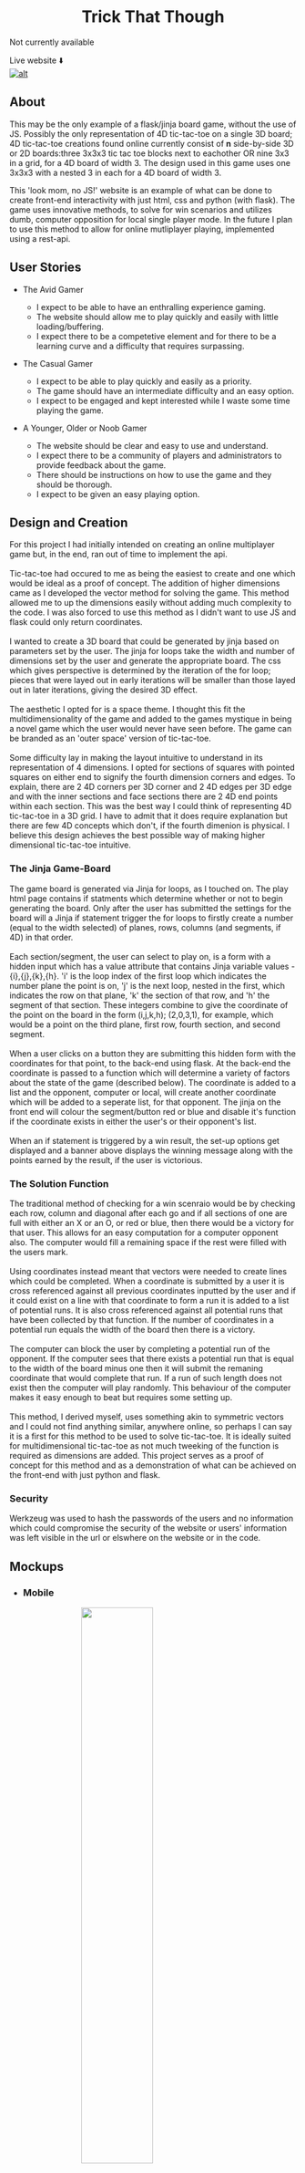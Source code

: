 <h1 align="center">Trick That Though</h1>

<span style="color=red;">Not currently available</span>

Live website :arrow_down:<br>
<a href="https://trick-that-though.herokuapp.com/">![alt](./static/images/response.png)</a>

## About

This may be the only example of a flask/jinja board game, without the use of JS. Possibly the only representation of 4D tic-tac-toe on a single 3D board; 4D tic-tac-toe creations found online currently consist of **n** side-by-side 3D or 2D boards:three 3x3x3 tic tac toe blocks next to eachother OR nine 3x3 in a grid, for a 4D board of width 3. The design used in this game uses one 3x3x3 with a nested 3 in each for a 4D board of width 3. 

This 'look mom, no JS!' website is an example of what can be done to create front-end interactivity with just html, css and python (with flask). The game uses innovative methods, to solve for win scenarios and utilizes dumb, computer opposition for local single player mode. In the future I plan to use this method to allow for online mutliplayer playing, implemented using a rest-api.

## User Stories

- The Avid Gamer

  - I expect to be able to have an enthralling experience gaming.
  - The website should allow me to play quickly and easily with little loading/buffering.
  - I expect there to be a competetive element and for there to be a learning curve and a difficulty that requires surpassing.

- The Casual Gamer

  - I expect to be able to play quickly and easily as a priority.
  - The game should have an intermediate difficulty and an easy option.
  - I expect to be engaged and kept interested while I waste some time playing the game.

- A Younger, Older or Noob Gamer

  - The website should be clear and easy to use and understand.
  - I expect there to be a community of players and administrators to provide feedback about the game.
  - There should be instructions on how to use the game and they should be thorough.
  - I expect to be given an easy playing option.

## Design and Creation

For this project I had initially intended on creating an online multiplayer game but, in the end, ran out of time to implement the api.
<br>
<br>
Tic-tac-toe had occured to me as being the easiest to create and one which would be ideal as a proof of concept. The addition of higher dimensions came as I developed the vector method for solving the game. This method allowed me to up the dimensions easily without adding much complexity to the code. I was also forced to use this method as I didn't want to use JS and flask could only return coordinates.
<br>
<br>
I wanted to create a 3D board that could be generated by jinja based on parameters set by the user. The jinja for loops take the width and number of dimensions set by the user and generate the appropriate board. The css which gives perspective is determined by the iteration of the for loop; pieces that were layed out in early iterations will be smaller than those layed out in later iterations, giving the desired 3D effect.
<br>
<br>
The aesthetic I opted for is a space theme. I thought this fit the multidimensionality of the game and added to the games mystique in being a novel game which the user would never have seen before. The game can be branded as an 'outer space' version of tic-tac-toe.
<br>
<br>
Some difficulty lay in making the layout intuitive to understand in its representation of 4 dimensions. I opted for sections of squares with pointed squares on either end to signify the fourth dimension corners and edges. To explain, there are 2 4D corners per 3D corner and 2 4D edges per 3D edge and with the inner sections and face sections there are 2 4D end points within each section. This was the best way I could think of representing 4D tic-tac-toe in a 3D grid. I have to admit that it does require explanation but there are few 4D concepts which don't, if the fourth dimenion is physical. I believe this design achieves the best possible way of making higher dimensional tic-tac-toe intuitive.

### The Jinja Game-Board

The game board is generated via Jinja for loops, as I touched on. The play html page contains if statments which determine whether or not to begin generating the board. Only after the user has submitted the settings for the board will a Jinja if statement trigger the for loops to firstly create a number (equal to the width selected) of planes, rows, columns (and segments, if 4D) in that order.
<br>
<br>
Each section/segment, the user can select to play on, is a form with a hidden input which has a value attribute that contains Jinja variable values - {i},{j},{k},{h}. 'i' is the loop index of the first loop which indicates the number plane the point is on, 'j' is the next loop, nested in the first, which indicates the row on that plane, 'k' the section of that row, and 'h' the segment of that section. These integers combine to give the coordinate of the point on the board in the form (i,j,k,h); (2,0,3,1), for example, which would be a point on the third plane, first row, fourth section, and second segment.
<br>
<br>
When a user clicks on a button they are submitting this hidden form with the coordinates for that point, to the back-end using flask. At the back-end the coordinate is passed to a function which will determine a variety of factors about the state of the game (described below). The coordinate is added to a list and the opponent, computer or local, will create another coordinate which will be added to a seperate list, for that opponent. The jinja on the front end will colour the segment/button red or blue and disable it's function if the coordinate exists in either the user's or their opponent's list.
<br>
<br>
When an if statement is triggered by a win result, the set-up options get displayed and a banner above displays the winning message along with the points earned by the result, if the user is victorious.

### The Solution Function

The traditional method of checking for a win scenraio would be by checking each row, column and diagonal after each go and if all sections of one are full with either an X or an O, or red or blue, then there would be a victory for that user. This allows for an easy computation for a computer opponent also. The computer would fill a remaining space if the rest were filled with the users mark.
<br>
<br>
Using coordinates instead meant that vectors were needed to create lines which could be completed. When a coordinate is submitted by a user it is cross referenced against all previous coordinates inputted by the user and if it could exist on a line with that coordinate to form a run it is added to a list of potential runs. It is also cross referenced against all potential runs that have been collected by that function. If the number of coordinates in a potential run equals the width of the board then there is a victory.
<br>
<br>
The computer can block the user by completing a potential run of the opponent. If the computer sees that there exists a potential run that is equal to the width of the board minus one then it will submit the remaning coordinate that would complete that run. If a run of such length does not exist then the computer will play randomly. This behaviour of the computer makes it easy enough to beat but requires some setting up.
<br>
<br>
This method, I derived myself, uses something akin to symmetric vectors and I could not find anything similar, anywhere online, so perhaps I can say it is a first for this method to be used to solve tic-tac-toe. It is ideally suited for multidimensional tic-tac-toe as not much tweeking of the function is required as dimensions are added. This project serves as a proof of concept for this method and as a demonstration of what can be achieved on the front-end with just python and flask.

### Security

Werkzeug was used to hash the passwords of the users and no information which could compromise the security of the website or users' information was left visible in the url or elswhere on the website or in the code.

## Mockups

* ### Mobile

<img src="./static/images/phone-sign-in.png" style="width:50%;margin-left:25%;" />
<img src="./static/images/phone-discussion.png" style="width:50%;margin-left:25%;" />
<img src="./static/images/phone-game.png" style="width:50%;margin-left:25%;" />

* ### Tablet

<img src="./static/images/tablet-sign-in.png" style="width:75%;margin-left:12%;" />
<img src="./static/images/tablet-discussion.png" style="width:75%;margin-left:12%;" />
<img src="./static/images/tablet-game.png" style="width:75%;margin-left:12%;" />

* ### Desktop

<img src="./static/images/web-sign-in.png" style="width:100%;margin-bottom:20px;"  />
<img src="./static/images/web-discussion.png" style="width:100%;margin-bottom:20px;" />
<img src="./static/images/web-game.png" width="100%" />

## Features

* ### Sign In and Register Pages

    - These pages are quite simple and I didn't want to distract from the overall intention behind these pages which is to get the user to register or sign in. The user gets a feel for the website's theme with the space background whcih is present throuhgout the website. I have added two boxes either side of the input fields which are a shape found on the game board. This is a motif which is a thread to tie together the beginning of the user experience to the end and also the beginning and end of a section in the game.


* ### Discussion Page

    - This page contains all the relevant information for a user to see how they fare compared with other users and to be able to discuss this and features and quirks of multidimensional ti-tac-toe.
    - The page starts with a top 10 leasderboard and a button to allow you to view the entire leaderboard. This is to get the user interested in playing the game more to improve their own score.
    - The Page provides the user with a commenting function. I wanted to create a community which could discuss the quirks of the game and have some banter about positions on the leaderboard.
    - The user can edit or delete any comment they have made and the comments are displayed in chronological order so that the most recent comments are displayed at the top. Any new user can get the latest in the discussion.


* ### Games Page

    - The game page provides the user with an initial welcome message and a provocative 'let's play'.
    - The user is given the settings options to setup the board properties and these are presented to the user in the form of select inputs so the user doesn't have to type.
    - When the user has chosen a set of parameters and an opponent they can press the 'play' button and begin playing.
    - The game board is made up of buttons for the user to select where to play. There is a button above the board to 'Reset' the board and a button to set-up a new board.
    - In the top-left of the page their is an instructions button for the user to display a modal with information about the game on it.


## Technologies Used

### Languages Used

-   HTML5
-   CSS3
-   JavaScript
-   Python3
-   flask
-   MongoDB

### Frameworks and programmes used

- Gitpod was the IDE used to code the website.
- AdobeXd for the design of the mockups.
- Vectr to edit images.
- TnyJPG to compress images.
- Googles Fonts
- Git
- GitHub
- jQuery

### MongoDB

I used MongoDB for the database. It allows you to set up a database with collections which store your data as documents, in JSON format. I set up two collections. One for the users and another for the comments.
<br>
<br>

#### The user collection
<img src="./static/images/user-collection.png" style="width:100%;margin-bottom:20px;"  />

- This collection stores the users' usernames, passwords and score. A user's username and password is set when they register and their score will begin as 0.
- A user's score is updated each time they win a game, the score is calculated by taking the width and setting it to the power of the number of dimenions (width**dimensions). Their score is retrieved and then the winning score is added on to that figure and then the database is updated with the new score replacing the old one. This uses the find_one and update_one pymongo operations.
- The leaderboard retrieves and displays the users in order of highest scoring. This requires the find() and sort operations which take the entire collection and sorts it with respect to a property and in an ascending or descending order (1, -1).

#### The comments collection
<img src="./static/images/comments-collection.png" style="width:100%;margin-bottom:20px;"  />

- This collection stores the comments made by registered users in the discussion page. The comments are stored with the name being the username, the message being the comment, and the date of the message being posted in dd,mm,yy format, along with a timestamp, in ISO format, which will reflect the last time the message was edited or just the date it was posted if no editing occurs.
- The comments are subjected to full CRUD operations. The user can write comments, read comments, edit their comments and delete them.
- When a comment is written and posted the code executes an insert_one operation with a dictionary containing the aforementioned properties.
- The page will display the existing comments by using the find() and sort operations it will get them and arrange them in order of most recently posted/edited, using the timestamp.
- A user can edit their comments and this will invoke the update operation after flask retrieves the updated message, and the comment is found using the object id.
- Finally a comment can be deleted by the user who posted it. This uses the remove operation on the document, targeted using the object id.

## Testing

### Known Bugs

On mobile devices the user may have to zoom in, in order to play in the correct section. I did not want to disable the option of playing the 4D tic-tac-toe on smaller screen sizes as the user can still play, albeit with greater difficulty than on a desktop or tablet. The entire premise behind the 4 dimensional tic-tac-toe would be lost to all those playing on mobile devices.
<br>
<br>
All users can play the game on any sized device if they wish, I want every user to be able to enjoy the 4D experience, at home or on the go.
<br>
<br>
<br>
Another feature which could be seen as a bug is the movement back up to the top of the page after the user plays. This is unavoidable given I am only using flask and jinja on the front-end and would require the use of Ajax to solve. I haven't learned Ajax and have not had the time to for this project but may do in the future and return to this project to remedy this bug.

### User experience

- Friends, family and peer review testing.

    - I asked friends and family of all different ages and abilities to play around with the website and explore its features. No issues were found in the final round of testing.
    - The design of the game board was influenced by the feedback I received during this phase of testing. The lines either side and the definition of each plane along with other minor style features were added to the game off the back of feedback received.
    <br>
    <br>
    - When multiple people played the game at once on different devices, there would be interference because they were effecting the same lists in the python code. Not having accounted for this I, instead of putting the lists in the database, created dictionaries which contained unique key/value pairs for each user's lists so that multiple users could play the game online separately without impacting on eachother's games.
<hr>

- The Avid Gamer

  - <em>I expect to be able to have an enthralling experience gaming.</em>
    - The game has an exciting aesthetic with the space theme and 3D effect and engages the user with the potential to climb the leaderboard and compete with other players from around the world.
  - <em>The website should allow me to play quickly and easily with little loading/buffering.</em>
    - Once a player has signed in/registered they are redirected straight to the game page where they need waste no time in getting down to playing. The game's backend I have programmed to run and load as quickly as possible and should give the user a seemless experience.
  - <em>I expect there to be a competetive element and for there to be a learning curve and a difficulty that requires surpassing.</em>
    - The leaderboard is there to give the users the drive to continue playing and to provide them with this competetive element. The game itself has a range of difficulty which is inherent in the width and dimensionality of the board. The computer provides the user with ample resistance to force them to strategise.

- The Casual Gamer

  - <em>I expect to be able to play quickly and easily as a priority.</em>
    - The redirection from the sign-in to the game page is to satisfy this demand which every kind of user is likely to have. The game set-up board does not require the user to type anything in and if they wish they can just press play without changing anything and be thrown straight into a game.
  - <em>The game should have an intermediate difficulty and an easy option.</em>
    - The default select options are an intermediate level difficulty set-up. The user can change this and during a game can quickly opt out of the game if they'd like to change the board settings. The instructions modal gives the user information on the difficulty of different set-ups.
  - <em>I expect to be engaged and kept interested while I waste some time playing the game.</em>
    - The aesthetics, the competition put up by the computer, and the novelty of a new game should make for some engaging playtime. A new game like this will present a learning curve but the features mentioned above should make learning an enjoyable process. The short game format will give the user a quick bout of enjoyment and does not require a large investment of time.

- A Younger, Older or Noob Gamer

  - <em>The website should be clear and easy to use and understand.</em>
    - The simple layout of the navigation and redirection from sign-in will make the navigating easy for the user. The instructions on the game page will provide the noob with enough reading to be able to grasp the concept of how to play 4D tic-tac-toe. The 3D and width of 3 options will make for a very easy introductory level game which this kind of player to enjoy getting started.
  - <em>I expect there to be a community of players and administrators to provide feedback about the game.</em>
    - The discussions page provides the user with a platform to air their opinions, tips, questions and responses. The administrators of the website can monitor the activity and address any queries that users may have if other users haven't. The edit and delete options also allow them to backtrack or change the wording of their questions if necessary.
  - <em>There should be instructions on how to use the game and they should be thorough.</em>
    - The instructions give the user a description of how to play the 4D tic-tac-toe. The pictures provided and the details at the beginning are all a user should need to get started playing higher dimesnional tic-tac-toe. The images give an example of most kinds of possible winning runs that can be achieved and should give them all the info they need without telling them how to beat the computer or explain too much and take away from the challenge the game should present.
  - <em>I expect to be given an easy playing option.</em>
    - When the user changes the settings to 3 dimensions with a width of 3 as per the instructions on which settings are the least difficult, they will be given the easiest possible board set-up to almost guarantee them a win if they make even the slightest effort. The user can then increase the width and dimensionof the board to increase the difficulty.

### Performance Testing

<img src="./static/images/webtest.png" height="100px" />
Testing of the webpage was carried out using <a href="https://www.webpagetest.org/">webpagetest.org</a>
<br>
<br>
The CSS validating was done using <a href="https://jigsaw.w3.org/css-validator/">W3</a><br>
<img src="./static/images/CSStest.png" height="100px" />
<br>
<br>

HTML Test:

 - Sign In and Register pages - Pass
 - The Discussion Page - Pass
 - The Game page -Pass


### Compatibility Testing
- Browser Compatibility

    | Screen size\Browser | Safari           | Opera            | Microsoft Edge   | Chrome           | Firefox          | Internet Explorer |
    | --------------------|:----------------:|:----------------:|:----------------:|:----------------:|:----------------:|:-----------------:|
    | Mobile              |:heavy_check_mark:|:heavy_check_mark:|:heavy_check_mark:|:heavy_check_mark:|:heavy_check_mark:| Not Tested        |
    | Desktop             |:heavy_check_mark:|:heavy_check_mark:|:heavy_check_mark:|:heavy_check_mark:|:heavy_check_mark:| Not Tested        |
    | Tablet              |:heavy_check_mark:|:heavy_check_mark:|:heavy_check_mark:|:heavy_check_mark:|:heavy_check_mark:| Not Tested        |

## Deployment

### Publishing
I published the website by following the instructions below.
1. Go to the GitHub website and log in.
2. On the left-hand side, you'll see all your repositories, select the appropriate one. ([Repository](https://github.com/JonathanDelaney/TryTrickThatThough) used for this project).
3. Under the name of your chosen Repository you will see a ribbon of selections, click on 'Settings' located on the right hand side.
4. Scroll down till you see 'GitHub Pages' heading.
5. Under the 'Source' click on the dropdown and select 'master branch'
6. The page will reload and you'll see the link of your published page displayed under 'GitHub' pages.
7. It takes a few minutes for the site to be published, wait until the background of your link changes to a green color before trying to open it.

### Forking
If someone wants to add to the project they can fork off the main branch by following the instructons below.
1. Go to the GitHub website and log in.
2. Locate the [Repository](https://github.com/JonathanDelaney/TryTrickThatThough) used for this project.
3. On the right-hand side of the Repository name, you'll see the 'Fork' button next to the 'Star' and 'Watch' buttons.
4. This will create a copy in your personal repository.
5. Once you've finished making changes you can locate the 'New Pull Request' button just above the file listing in the original repository.

### Cloning 
For someone looking to clone the repository they would follow the steps outlined below.
1. Go to the GitHub website and log in.
2. Locate the [Repository](https://github.com/JonathanDelaney/TryTrickThatThough) used for this project.
3. Under the Repository name locate 'Clone or Download' button in green.
4. To clone the repository using HTTPS click the link under "Clone with HTTPS".
5. Open your Terminal and go to a directory where you want the cloned directory to be copied in.
6. Type `Git Clone` and paste the URL you copied from the GitHub.
7. To create your local clone press `Enter`.

## Credits

I sourced images from [pixabay.com](https://pixabay.com/) and [freepngimg.com](https://freepngimg.com/) None of the images used require license to publish.
I looked at a lot of youtube videos with mixed input from too many to name.<br><br>
Of course I have to mention the course material was referenced and an honorable mention should be made to all the contributors to the CodeInstitute's course material.<br>
Also to the good people in the slack group chats who helped out with general feedback.
